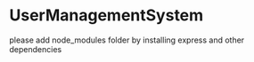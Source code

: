 # UserManagementSystem

please add node_modules folder by installing express and other dependencies
